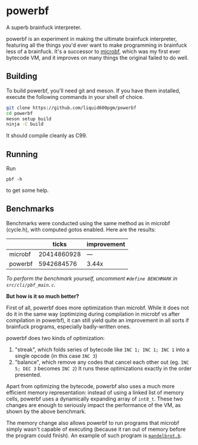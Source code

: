 # powerbf

A superb brainfuck interpreter.

powerbf is an experiment in making the ultimate brainfuck interpreter, featuring
all the things you'd ever want to make programming in brainfuck less of
a brainfuck. It's a successor to [microbf][microbf], which was my first ever
bytecode VM, and it improves on many things the original failed to do well.

  [microbf]: https://github.com/liquid600pgm/microbf

## Building

To build powerbf, you'll need git and meson. If you have them installed,
execute the following commands in your shell of choice.

```sh
git clone https://github.com/liquid600pgm/powerbf
cd powerbf
meson setup build
ninja -C build
```

It should compile cleanly as C99.

## Running

Run
```
pbf -h
```
to get some help.

## Benchmarks

Benchmarks were conducted using the same method as in microbf (cycle.h), with
computed gotos enabled.
Here are the results:

|         | ticks       | improvement |
| ------- | -----       | ----------- |
| microbf | 20414860928 | —           |
| powerbf | 5942684576  | 3.44x       |

*To perform the benchmark yourself, uncomment `#define BENCHMARK` in*
*`src/cli/pbf_main.c`.*

**But how is it so much better?**

First of all, powerbf does more optimization than microbf. While it does not do
it in the same way (optimizing during compilation in microbf vs after
compilation in powerbf), it can still yield quite an improvement in all
sorts if brainfuck programs, especially badly-written ones.

powerbf does two kinds of optimization:
1. "streak", which folds series of bytecode like `INC 1; INC 1; INC 1` into a
   single opcode (in this case `INC 3`)
2. "balance", which remove any codes that cancel each other out
   (eg. `INC 5; DEC 3` becomes `INC 2`)
It runs these optimizations exactly in the order presented.

Apart from optimizing the bytecode, powerbf also uses a much more efficient
memory representation: instead of using a linked list of memory cells, powerbf
uses a dynamically expanding array of `int8_t`. These two changes are enough
to seriously impact the performance of the VM, as shown by the above benchmark.

The memory change also allows powerbf to run programs that microbf simply wasn't
capable of executing (because it ran out of memory before the program could
finish). An example of such program is [`mandelbrot.b`][mandelbrot.b].

  [mandelbrot.b]: https://github.com/pablojorge/brainfuck/blob/master/programs/mandelbrot.bf